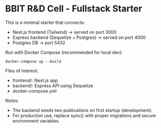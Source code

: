 BBIT R&D Cell - Fullstack Starter
=================================

This is a minimal starter that connects:
- Next.js frontend (Tailwind) -> served on port 3000
- Express backend (Sequelize + Postgres) -> served on port 4000
- Postgres DB -> port 5432

Run with Docker Compose (recommended for local dev):

    docker-compose up --build

Files of interest:
- frontend/: Next.js app
- backend/: Express API using Sequelize
- docker-compose.yml

Notes:
- The backend seeds two publications on first startup (development).
- For production use, replace sync() with proper migrations and secure environment variables.
